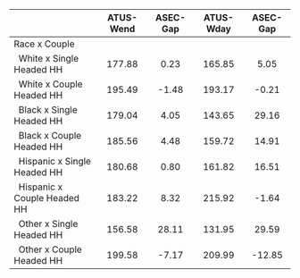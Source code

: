 
|                      |    ATUS-Wend |     ASEC-Gap |    ATUS-Wday |     ASEC-Gap |
| -------------------- | :----------: | :----------: | :----------: | :----------: |
| Race x Couple        |              |              |              |              |
| &nbsp;&nbsp;White x Single Headed HH |       177.88 |         0.23 |       165.85 |         5.05 |
| &nbsp;&nbsp;White x Couple Headed HH |       195.49 |        -1.48 |       193.17 |        -0.21 |
| &nbsp;&nbsp;Black x Single Headed HH |       179.04 |         4.05 |       143.65 |        29.16 |
| &nbsp;&nbsp;Black x Couple Headed HH |       185.56 |         4.48 |       159.72 |        14.91 |
| &nbsp;&nbsp;Hispanic x Single Headed HH |       180.68 |         0.80 |       161.82 |        16.51 |
| &nbsp;&nbsp;Hispanic x Couple Headed HH |       183.22 |         8.32 |       215.92 |        -1.64 |
| &nbsp;&nbsp;Other x Single Headed HH |       156.58 |        28.11 |       131.95 |        29.59 |
| &nbsp;&nbsp;Other x Couple Headed HH |       199.58 |        -7.17 |       209.99 |       -12.85 |

